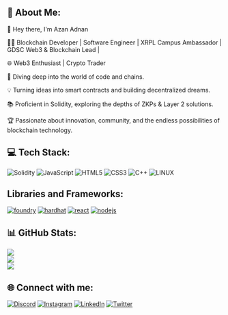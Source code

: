 ## 💫 About Me:

👋 Hey there, I'm Azan Adnan <br>

👨‍💻 Blockchain Developer | Software Engineer | XRPL Campus Ambassador | GDSC Web3 & Blockchain Lead | <br>

🌐 Web3 Enthusiast | Crypto Trader <br>

🌱 Diving deep into the world of code and chains. <br>

💡 Turning ideas into smart contracts and building decentralized dreams.<br>

📚 Proficient in Solidity, exploring the depths of ZKPs & Layer 2 solutions.<br>

🏆 Passionate about innovation, community, and the endless possibilities of blockchain technology. <br>

## 💻 Tech Stack:
![Solidity](https://img.shields.io/badge/Solidity-%23363636.svg?style=for-the-badge&logo=solidity&logoColor=white) ![JavaScript](https://img.shields.io/badge/javascript-%23323330.svg?style=for-the-badge&logo=javascript&logoColor=%23F7DF1E) ![HTML5](https://img.shields.io/badge/html5-%23E34F26.svg?style=for-the-badge&logo=html5&logoColor=white) ![CSS3](https://img.shields.io/badge/css3-%231572B6.svg?style=for-the-badge&logo=css3&logoColor=white) ![C++](https://img.shields.io/badge/c++-%2300599C.svg?style=for-the-badge&logo=c%2B%2B&logoColor=white) ![LINUX](https://img.shields.io/badge/Linux-FCC624?style=for-the-badge&logo=linux&logoColor=black) 


## Libraries and Frameworks:
<p>
    <a href="https://book.getfoundry.sh/" target="_blank"><img src="https://img.shields.io/badge/Foundry-e6e6e6?style=for-the-badge&logo=foundry" alt="foundry"/></a>
    <a href="https://hardhat.org/" target="_blank"><img src="https://img.shields.io/badge/Hardhat-FFF100?style=for-the-badge&logo=hardhat" alt="hardhat"/></a>
    <a href="https://reactjs.org/" target="_blank"><img src="https://img.shields.io/badge/React-20232A?style=for-the-badge&logo=react&logoColor=61DAFB" alt="react"/></a>
   <!-- <a href="https://nextjs.org/" target="_blank"><img src="https://img.shields.io/badge/next.js-000000?style=for-the-badge&logo=nextdotjs&logoColor=white" alt="nextjs"/></a>--> 
    <a href="https://nodejs.org/" target="_blank"><img src="https://img.shields.io/badge/Node.js-339933?style=for-the-badge&logo=nodedotjs&logoColor=white" alt="nodejs"/></a>
</p>

## 📊 GitHub Stats:
![](https://github-readme-stats.vercel.app/api?username=AzanAdnan23&theme=tokyonight&hide_border=false&include_all_commits=false&count_private=false)<br/>
![](https://github-readme-streak-stats.herokuapp.com/?user=AzanAdnan23&theme=tokyonight&hide_border=false)<br/>
![](https://github-readme-stats.vercel.app/api/top-langs/?username=AzanAdnan23&theme=tokyonight&hide_border=false&include_all_commits=false&count_private=false&layout=compact)

## 🌐 Connect with me:
[![Discord](https://img.shields.io/badge/Discord-%237289DA.svg?logo=discord&logoColor=white)](https://discord.gg/0xazan) [![Instagram](https://img.shields.io/badge/Instagram-%23E4405F.svg?logo=Instagram&logoColor=white)](https://instagram.com/azan.adnan_) [![LinkedIn](https://img.shields.io/badge/LinkedIn-%230077B5.svg?logo=linkedin&logoColor=white)](https://linkedin.com/in/azanadnan) [![Twitter](https://img.shields.io/badge/Twitter-%231DA1F2.svg?logo=Twitter&logoColor=white)](https://twitter.com/0xAzan) 


<!-- Proudly created with GPRM ( https://gprm.itsvg.in ) -->
